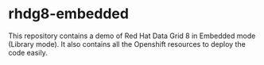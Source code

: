 # rhdg8-embedded
This repository contains a demo of Red Hat Data Grid 8 in Embedded mode (Library mode). It also contains all the Openshift resources to deploy the code easily.
